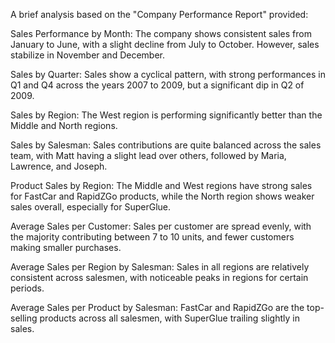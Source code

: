  A brief analysis based on the "Company Performance Report" provided:

Sales Performance by Month: The company shows consistent sales from January to June, with a slight decline from July to October. However, sales stabilize in November and December.

Sales by Quarter: Sales show a cyclical pattern, with strong performances in Q1 and Q4 across the years 2007 to 2009, but a significant dip in Q2 of 2009.

Sales by Region: The West region is performing significantly better than the Middle and North regions.

Sales by Salesman: Sales contributions are quite balanced across the sales team, with Matt having a slight lead over others, followed by Maria, Lawrence, and Joseph.

Product Sales by Region: The Middle and West regions have strong sales for FastCar and RapidZGo products, while the North region shows weaker sales overall, especially for SuperGlue.

Average Sales per Customer: Sales per customer are spread evenly, with the majority contributing between 7 to 10 units, and fewer customers making smaller purchases.

Average Sales per Region by Salesman: Sales in all regions are relatively consistent across salesmen, with noticeable peaks in regions for certain periods.

Average Sales per Product by Salesman: FastCar and RapidZGo are the top-selling products across all salesmen, with SuperGlue trailing slightly in sales.
